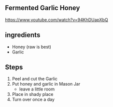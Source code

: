 Fermented Garlic Honey
---

https://www.youtube.com/watch?v=94KhDUapXbQ

## ingredients
* Honey (raw is best)
* Garlic

## Steps
1. Peel and cut the Garlic
2. Put honey and garlic in Mason Jar
    * leave a little room
3. Place in shady place
4. Turn over once a day
